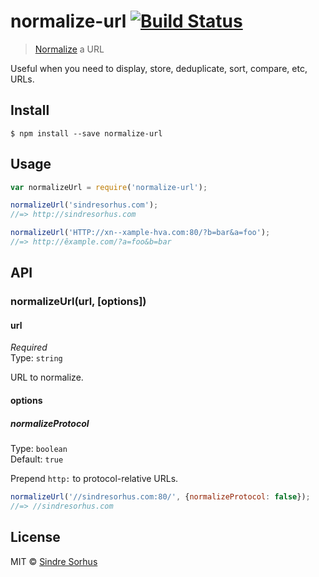 # normalize-url [![Build Status](https://travis-ci.org/sindresorhus/normalize-url.svg?branch=master)](https://travis-ci.org/sindresorhus/normalize-url)

> [Normalize](http://en.wikipedia.org/wiki/URL_normalization) a URL

Useful when you need to display, store, deduplicate, sort, compare, etc, URLs.


## Install

```
$ npm install --save normalize-url
```


## Usage

```js
var normalizeUrl = require('normalize-url');

normalizeUrl('sindresorhus.com');
//=> http://sindresorhus.com

normalizeUrl('HTTP://xn--xample-hva.com:80/?b=bar&a=foo');
//=> http://êxample.com/?a=foo&b=bar
```


## API

### normalizeUrl(url, [options])

#### url

*Required*  
Type: `string`

URL to normalize.

#### options

##### normalizeProtocol

Type: `boolean`  
Default: `true`

Prepend `http:` to protocol-relative URLs.

```js
normalizeUrl('//sindresorhus.com:80/', {normalizeProtocol: false});
//=> //sindresorhus.com
```


## License

MIT © [Sindre Sorhus](http://sindresorhus.com)
